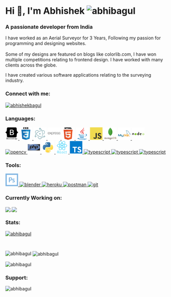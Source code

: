 <h1 align="left">Hi 👋, I'm Abhishek <img src="https://komarev.com/ghpvc/?username=abhibagul&label=Profile%20views&color=0e75b6&style=flat" alt="abhibagul" /> </h1>
<h3 align="left">A passionate developer from India</h3>
<p>I have worked as an Aerial Surveyor for 3 Years, Following my passion for programming and designing websites. <br/>
<br/>
Some of my designs are featured on blogs like colorlib.com, I have won multiple competitions relating to frontend design. I have worked with many clients across the globe.

I have created various software applications relating to the surveying industry.</p>
<h3 align="left">Connect with me:</h3>
<p align="left">
<a href="https://linkedin.com/in/abhishekbagul" target="blank"><img align="center" src="https://raw.githubusercontent.com/rahuldkjain/github-profile-readme-generator/master/src/images/icons/Social/linked-in-alt.svg" alt="abhishekbagul" height="30" width="40" /></a>
</p>

<h3 align="left">Languages:</h3>
<p align="left"> 
<a href="https://getbootstrap.com" target="_blank" rel="noreferrer">
<img src="https://raw.githubusercontent.com/devicons/devicon/master/icons/bootstrap/bootstrap-plain-wordmark.svg"
alt="bootstrap" width="40" height="40" /> </a>
<a href="https://www.w3schools.com/css/" target="_blank"
rel="noreferrer">
<img src="https://raw.githubusercontent.com/devicons/devicon/master/icons/css3/css3-original-wordmark.svg"
alt="css3" width="40" height="40" /> </a>
<a href="https://www.electronjs.org" target="_blank"
rel="noreferrer">
<img src="https://raw.githubusercontent.com/devicons/devicon/master/icons/electron/electron-original.svg"
alt="electron" width="40" height="40" /> </a>
<a href="https://expressjs.com" target="_blank"
rel="noreferrer">
<img src="https://raw.githubusercontent.com/devicons/devicon/master/icons/express/express-original-wordmark.svg"
alt="express" width="40" height="40" /> </a>
<a href="https://www.w3.org/html/" target="_blank" rel="noreferrer">
<img src="https://raw.githubusercontent.com/devicons/devicon/master/icons/html5/html5-original-wordmark.svg"
alt="html5" width="40" height="40" /> </a>
<a href="https://www.java.com" target="_blank" rel="noreferrer">
<img src="https://raw.githubusercontent.com/devicons/devicon/master/icons/java/java-original.svg" alt="java"
width="40" height="40" /> </a>
<a href="https://developer.mozilla.org/en-US/docs/Web/JavaScript"
target="_blank" rel="noreferrer">
<img src="https://raw.githubusercontent.com/devicons/devicon/master/icons/javascript/javascript-original.svg"
alt="javascript" width="40" height="40" /> </a>
<a href="https://www.mongodb.com/" target="_blank"
rel="noreferrer">
<img src="https://raw.githubusercontent.com/devicons/devicon/master/icons/mongodb/mongodb-original-wordmark.svg"
alt="mongodb" width="40" height="40" /> </a>
<a href="https://www.mysql.com/" target="_blank"
rel="noreferrer">
<img src="https://raw.githubusercontent.com/devicons/devicon/master/icons/mysql/mysql-original-wordmark.svg"
alt="mysql" width="40" height="40" /> </a>
<a href="https://nodejs.org" target="_blank" rel="noreferrer">
<img src="https://raw.githubusercontent.com/devicons/devicon/master/icons/nodejs/nodejs-original-wordmark.svg"
alt="nodejs" width="40" height="40" /> </a>
<a href="https://opencv.org/" target="_blank" rel="noreferrer">
<img src="https://www.vectorlogo.zone/logos/opencv/opencv-icon.svg" alt="opencv" width="40" height="40" /> </a>
<a href="https://www.php.net" target="_blank"
rel="noreferrer">
<img src="https://raw.githubusercontent.com/devicons/devicon/master/icons/php/php-original.svg" alt="php"
width="40" height="40" /> </a>
<a href="https://www.python.org" target="_blank" rel="noreferrer">
<img src="https://raw.githubusercontent.com/devicons/devicon/master/icons/python/python-original.svg"
alt="python" width="40" height="40" /> </a>
<a href="https://reactjs.org/" target="_blank" rel="noreferrer">
<img src="https://raw.githubusercontent.com/devicons/devicon/master/icons/react/react-original-wordmark.svg"
alt="react" width="40" height="40" /> </a>
<a href="https://www.typescriptlang.org/" target="_blank"
rel="noreferrer">
<img src="https://raw.githubusercontent.com/devicons/devicon/master/icons/typescript/typescript-original.svg"
alt="typescript" width="40" height="40" /> </a>
   <a href="https://threejs.org/" target="_blank"
rel="noreferrer">
<img src="https://raw.githubusercontent.com/mrdoob/three.js/38bf5f47a8c01a1d12d16a41b4097dc9ee31daad/files/icon.svg"
alt="typescript" width="40" height="40" /> </a>     
     <a href="https://jquery.com" target="_blank"
rel="noreferrer">
<img src="https://jquery.com/jquery-wp-content/themes/jquery/images/logo-jquery.png"
alt="typescript"  height="40" /> </a>     
<a href="https://extendscript.docsforadobe.dev/" target="_blank"
rel="noreferrer">
<img src="https://avatars.githubusercontent.com/u/5243246?s=200&v=4"
alt="typescript" width="40" height="40" /> </a>   
</p>

<h3 align="left">Tools:</h3>
<a href="https://www.photoshop.com/en" target="_blank" rel="noreferrer">
        <img src="https://raw.githubusercontent.com/devicons/devicon/master/icons/photoshop/photoshop-line.svg"
            alt="photoshop" width="40" height="40" /> 
</a> <a href="https://www.blender.org/" target="_blank" rel="noreferrer">
       <img src="https://download.blender.org/branding/community/blender_community_badge_white.svg" alt="blender"
width="40" height="40" /> </a> <a href="https://heroku.com" target="_blank" rel="noreferrer">
<img src="https://www.vectorlogo.zone/logos/heroku/heroku-icon.svg" alt="heroku" width="40" height="40" /> </a><a href="https://postman.com" target="_blank" rel="noreferrer">
<img src="https://www.vectorlogo.zone/logos/getpostman/getpostman-icon.svg" alt="postman" width="40"
height="40" /> </a>
<a href="https://git-scm.com/" target="_blank"
rel="noreferrer">
<img src="https://www.vectorlogo.zone/logos/git-scm/git-scm-icon.svg" alt="git" width="40" height="40" /> </a>

<h3 align="left">Currently Working on:</h3>
<a href="https://github.com/abhibagul/DocuFlow">
  <img align="center" src="https://github-readme-stats.vercel.app/api/pin/?username=abhibagul&repo=DocuFlow" />
</a>
<a href="https://github.com/abhibagul/Wix-Clone">
  <img align="center" src="https://github-readme-stats.vercel.app/api/pin/?username=abhibagul&repo=Wix-Clone" />
</a>


<h3 align="left">Stats:</h3>
<p align="left"> <a href="https://github.com/ryo-ma/github-profile-trophy"><img src="https://github-profile-trophy.vercel.app/?username=abhibagul" alt="abhibagul" /></a> </p>
<br/>
<p><img align="left" src="https://github-readme-stats.vercel.app/api/top-langs?username=abhibagul&show_icons=true&locale=en&layout=compact" alt="abhibagul" /></p>
<p>&nbsp;<img align="center" src="https://github-readme-stats.vercel.app/api?username=abhibagul&show_icons=true&locale=en" alt="abhibagul" /></p>
<p><img align="center" src="https://github-readme-streak-stats.herokuapp.com/?user=abhibagul&" alt="abhibagul" /></p>

<h3 align="left">Support:</h3>
<p><a href="https://www.buymeacoffee.com/abhibagul"> <img align="left" src="https://cdn.buymeacoffee.com/buttons/v2/default-yellow.png" height="50" width="210" alt="abhibagul" /></a></p>



